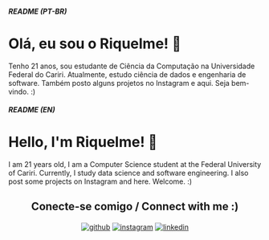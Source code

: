 ##### README (PT-BR)
# Olá, eu sou o Riquelme! 👋
Tenho 21 anos, sou estudante de Ciência da Computação na Universidade Federal do Cariri. Atualmente, estudo ciência de dados e engenharia de software. Também posto alguns projetos no Instagram e aqui. Seja bem-vindo. :)

##### README (EN)
# Hello, I'm Riquelme! 👋
I am 21 years old, I am a Computer Science student at the Federal University of Cariri. Currently, I study data science and software engineering. I also post some projects on Instagram and here. Welcome. :)

<h2 align="center">Conecte-se comigo / Connect with me :) </h2>
<p align="center">
<a href="https://github.com/RiquelmeJ"><img align="center" src="https://i.ibb.co/5vKQZSb/github.png" alt="github" border="0"></a>
<a href="https://www.instagram.com/rique_comp/"><img align="center" src="https://i.ibb.co/GT7PZxx/instagram.png" alt="instagram" border="0"></a>
<a href="https://www.linkedin.com/in/riquelmejatay/"><img align="center" src="https://i.ibb.co/fCwfrnt/linkedin.png" alt="linkedin" border="0"></a>
</p>

